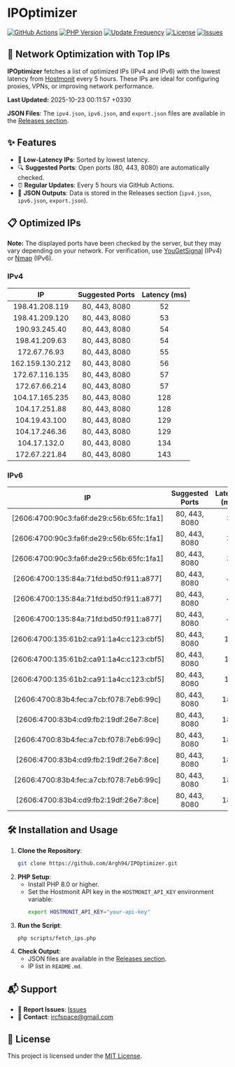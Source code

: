 # IPOptimizer

[![GitHub Actions](https://github.com/Argh94/IPOptimizer/workflows/IPOptimizer/badge.svg)](https://github.com/Argh94/IPOptimizer/actions)
[![PHP Version](https://img.shields.io/badge/PHP-8.0-blue)](https://www.php.net)
[![Update Frequency](https://img.shields.io/badge/Updates-Every%205%20Hours-green)](https://github.com/Argh94/IPOptimizer)
[![License](https://img.shields.io/badge/License-MIT-yellow)](https://opensource.org/licenses/MIT)
[![Issues](https://img.shields.io/github/issues/Argh94/IPOptimizer)](https://github.com/Argh94/IPOptimizer/issues)

## 🚀 Network Optimization with Top IPs

**IPOptimizer** fetches a list of optimized IPs (IPv4 and IPv6) with the lowest latency from [Hostmonit](https://hostmonit.com/) every 5 hours. These IPs are ideal for configuring proxies, VPNs, or improving network performance.

**Last Updated:** 2025-10-23 00:11:57 +0330

**JSON Files**: The `ipv4.json`, `ipv6.json`, and `export.json` files are available in the [Releases section](https://github.com/Argh94/IPOptimizer/releases).

## ✨ Features
- 📡 **Low-Latency IPs**: Sorted by lowest latency.
- 🔍 **Suggested Ports**: Open ports (80, 443, 8080) are automatically checked.
- ⏰ **Regular Updates**: Every 5 hours via GitHub Actions.
- 📄 **JSON Outputs**: Data is stored in the Releases section (`ipv4.json`, `ipv6.json`, `export.json`).

## 📋 Optimized IPs

**Note:** The displayed ports have been checked by the server, but they may vary depending on your network. For verification, use [YouGetSignal](https://www.yougetsignal.com/tools/open-ports/) (IPv4) or [Nmap](https://nmap.org/) (IPv6).

### IPv4
| IP | Suggested Ports | Latency (ms) |
|:---:|:---------------:|:------------:|
| 198.41.208.119 | 80, 443, 8080 | 52 |
| 198.41.209.120 | 80, 443, 8080 | 53 |
| 190.93.245.40 | 80, 443, 8080 | 54 |
| 198.41.209.63 | 80, 443, 8080 | 54 |
| 172.67.76.93 | 80, 443, 8080 | 55 |
| 162.159.130.212 | 80, 443, 8080 | 56 |
| 172.67.116.135 | 80, 443, 8080 | 57 |
| 172.67.66.214 | 80, 443, 8080 | 57 |
| 104.17.165.235 | 80, 443, 8080 | 128 |
| 104.17.251.88 | 80, 443, 8080 | 128 |
| 104.19.43.100 | 80, 443, 8080 | 129 |
| 104.17.246.36 | 80, 443, 8080 | 129 |
| 104.17.132.0 | 80, 443, 8080 | 134 |
| 172.67.221.84 | 80, 443, 8080 | 143 |

### IPv6
| IP | Suggested Ports | Latency (ms) |
|:---:|:---------------:|:------------:|
| [2606:4700:90c3:fa6f:de29:c56b:65fc:1fa1] | 80, 443, 8080 | 3 |
| [2606:4700:90c3:fa6f:de29:c56b:65fc:1fa1] | 80, 443, 8080 | 3 |
| [2606:4700:90c3:fa6f:de29:c56b:65fc:1fa1] | 80, 443, 8080 | 3 |
| [2606:4700:135:84a:71fd:bd50:f911:a877] | 80, 443, 8080 | 4 |
| [2606:4700:135:84a:71fd:bd50:f911:a877] | 80, 443, 8080 | 4 |
| [2606:4700:135:84a:71fd:bd50:f911:a877] | 80, 443, 8080 | 4 |
| [2606:4700:135:61b2:ca91:1a4c:c123:cbf5] | 80, 443, 8080 | 12 |
| [2606:4700:135:61b2:ca91:1a4c:c123:cbf5] | 80, 443, 8080 | 12 |
| [2606:4700:135:61b2:ca91:1a4c:c123:cbf5] | 80, 443, 8080 | 12 |
| [2606:4700:83b4:fec:a7cb:f078:7eb6:99c] | 80, 443, 8080 | 184 |
| [2606:4700:83b4:cd9:fb2:19df:26e7:8ce] | 80, 443, 8080 | 184 |
| [2606:4700:83b4:fec:a7cb:f078:7eb6:99c] | 80, 443, 8080 | 184 |
| [2606:4700:83b4:cd9:fb2:19df:26e7:8ce] | 80, 443, 8080 | 184 |
| [2606:4700:83b4:fec:a7cb:f078:7eb6:99c] | 80, 443, 8080 | 184 |
| [2606:4700:83b4:cd9:fb2:19df:26e7:8ce] | 80, 443, 8080 | 184 |

## 🛠️ Installation and Usage
1. **Clone the Repository**:
   ```bash
   git clone https://github.com/Argh94/IPOptimizer.git
   ```
2. **PHP Setup**:
   - Install PHP 8.0 or higher.
   - Set the Hostmonit API key in the `HOSTMONIT_API_KEY` environment variable:
     ```bash
     export HOSTMONIT_API_KEY="your-api-key"
     ```
3. **Run the Script**:
   ```bash
   php scripts/fetch_ips.php
   ```
4. **Check Output**:
   - JSON files are available in the [Releases section](https://github.com/Argh94/IPOptimizer/releases).
   - IP list in `README.md`.

## 📬 Support
- 🐛 **Report Issues**: [Issues](https://github.com/Argh94/IPOptimizer/issues)
- 📧 **Contact**: [ircfspace@gmail.com](mailto:ircfspace@gmail.com)

## 📄 License
This project is licensed under the [MIT License](https://github.com/Argh94/HandWave/blob/main/LICENCE).
